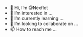 - 👋 Hi, I’m @Nexflot
- 👀 I’m interested in ...
- 🌱 I’m currently learning ...
- 💞️ I’m looking to collaborate on ...
- 📫 How to reach me ...

<!---
Nexflot/Nexflot is a ✨ special ✨ repository because its `README.md` (this file) appears on your GitHub profile.
You can click the Preview link to take a look at your changes.
--->
